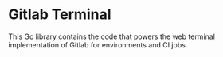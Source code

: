 # Gitlab Terminal

This Go library contains the code that powers the web terminal implementation
of Gitlab for environments and CI jobs.
